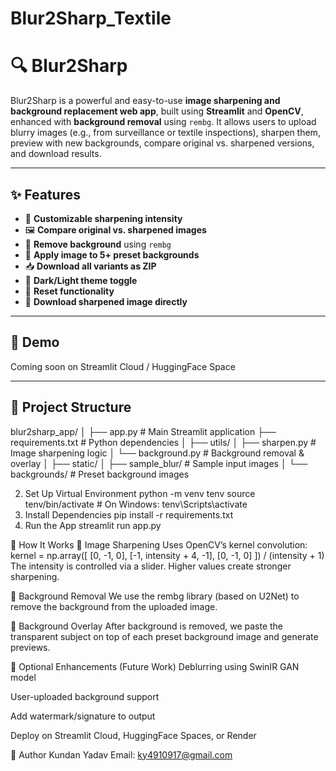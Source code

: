 # Blur2Sharp_Textile
# 🔍 Blur2Sharp

Blur2Sharp is a powerful and easy-to-use **image sharpening and background replacement web app**, built using **Streamlit** and **OpenCV**, enhanced with **background removal** using `rembg`. It allows users to upload blurry images (e.g., from surveillance or textile inspections), sharpen them, preview with new backgrounds, compare original vs. sharpened versions, and download results.

---

## ✨ Features

- 🔧 **Customizable sharpening intensity**
- 🖼️ **Compare original vs. sharpened images**
- 🚫 **Remove background** using `rembg`
- 🌄 **Apply image to 5+ preset backgrounds**
- 📥 **Download all variants as ZIP**
- 🎨 **Dark/Light theme toggle**
- 🔁 **Reset functionality**
- 📸 **Download sharpened image directly**

---

## 🚀 Demo

Coming soon on Streamlit Cloud / HuggingFace Space

---

## 📁 Project Structure

blur2sharp_app/
│
├── app.py # Main Streamlit application
├── requirements.txt # Python dependencies
│
├── utils/
│ ├── sharpen.py # Image sharpening logic
│ └── background.py # Background removal & overlay
│
├── static/
│ ├── sample_blur/ # Sample input images
│ └── backgrounds/ # Preset background images

 2. Set Up Virtual Environment
    python -m venv tenv
    source tenv/bin/activate   # On Windows: tenv\Scripts\activate
3. Install Dependencies
   pip install -r requirements.txt
4. Run the App
   streamlit run app.py

🧠 How It Works
🔸 Image Sharpening
Uses OpenCV’s kernel convolution:
kernel = np.array([
    [0, -1, 0],
    [-1, intensity + 4, -1],
    [0, -1, 0]
]) / (intensity + 1)
The intensity is controlled via a slider. Higher values create stronger sharpening.

🔸 Background Removal
We use the rembg library (based on U2Net) to remove the background from the uploaded image.

🔸 Background Overlay
After background is removed, we paste the transparent subject on top of each preset background image and generate previews.

🧪 Optional Enhancements (Future Work)
Deblurring using SwinIR GAN model

User-uploaded background support

Add watermark/signature to output

Deploy on Streamlit Cloud, HuggingFace Spaces, or Render

👤 Author
Kundan Yadav
Email: ky4910917@gmail.com



